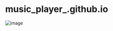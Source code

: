 # music_player_.github.io

![image](https://user-images.githubusercontent.com/58245859/186558164-cfb34b37-2727-4e5a-ab0e-d4b660556316.png)
